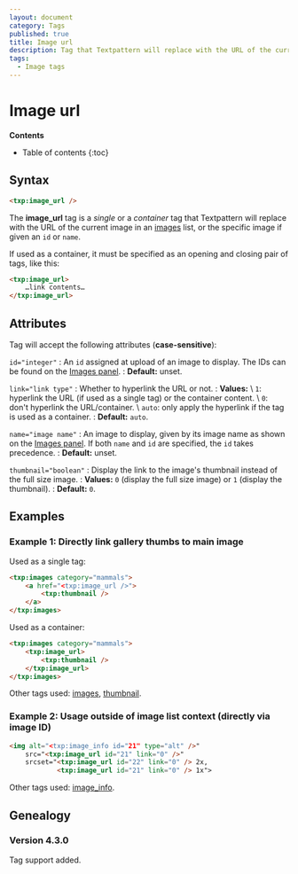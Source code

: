 ```yaml
---
layout: document
category: Tags
published: true
title: Image url
description: Tag that Textpattern will replace with the URL of the current image in an images list, or a specific image.
tags:
  - Image tags
---
```


# Image url

**Contents**

* Table of contents
{:toc}

## Syntax

~~~ html
<txp:image_url />
~~~

The **image_url** tag is a *single* or a *container* tag that Textpattern will replace with the URL of the current image in an [images](/tags/images) list, or the specific image if given an `id` or `name`.

If used as a container, it must be specified as an opening and closing pair of tags, like this:

~~~ html
<txp:image_url>
    …link contents…
</txp:image_url>
~~~

## Attributes

Tag will accept the following attributes (**case-sensitive**):

`id="integer"`
: An `id` assigned at upload of an image to display. The IDs can be found on the [Images panel](/administration/images-panel).
: **Default:** unset.

`link="link type"`
: Whether to hyperlink the URL or not.
: **Values:** \\
`1`: hyperlink the URL (if used as a single tag) or the container content. \\
`0`: don't hyperlink the URL/container. \\
`auto`: only apply the hyperlink if the tag is used as a container.
: **Default:** `auto`.

`name="image name"`
: An image to display, given by its image name as shown on the [Images panel](/administration/images-panel). If both `name` and `id` are specified, the `id` takes precedence.
: **Default:** unset.

`thumbnail="boolean"`
: Display the link to the image's thumbnail instead of the full size image.
: **Values:** `0` (display the full size image) or `1` (display the thumbnail).
: **Default:** `0`.

## Examples

### Example 1: Directly link gallery thumbs to main image

Used as a single tag:

~~~ html
<txp:images category="mammals">
    <a href="<txp:image_url />">
        <txp:thumbnail />
    </a>
</txp:images>
~~~

Used as a container:

~~~ html
<txp:images category="mammals">
    <txp:image_url>
        <txp:thumbnail />
    </txp:image_url>
</txp:images>
~~~

Other tags used: [images](/tags/images), [thumbnail](/tags/thumbnail).

### Example 2: Usage outside of image list context (directly via image ID)

~~~ html
<img alt="<txp:image_info id="21" type="alt" />"
    src="<txp:image_url id="21" link="0" />"
    srcset="<txp:image_url id="22" link="0" /> 2x,
            <txp:image_url id="21" link="0" /> 1x">
~~~

Other tags used: [image_info](/tags/image_info).

## Genealogy

### Version 4.3.0

Tag support added.
